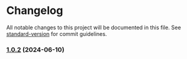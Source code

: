 # Changelog

All notable changes to this project will be documented in this file. See [standard-version](https://github.com/conventional-changelog/standard-version) for commit guidelines.

### [1.0.2](https://github.com/LewdHuTao/shittybot-canvas/compare/v1.0.0...v1.0.2) (2024-06-10)
